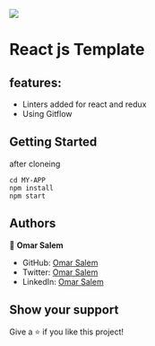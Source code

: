 ![](https://img.shields.io/badge/Microverse-blueviolet)

# React js Template

## features:
- Linters added for react and redux
- Using Gitflow

## Getting Started

after cloneing

```
cd MY-APP
npm install
npm start
```


## Authors

👤 **Omar Salem**

- GitHub: [Omar Salem](https://github.com/omarsalem7)
- Twitter: [Omar Salem](https://twitter.com/Omar80491499)
- LinkedIn: [Omar Salem](https://www.linkedin.com/in/omar-salem-a6945b177/)


## Show your support

Give a ⭐️ if you like this project!
